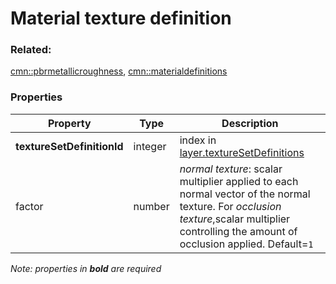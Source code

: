 # Material texture definition



### Related:

[cmn::pbrmetallicroughness](pbrmetallicroughness.cmn.md), [cmn::materialdefinitions](materialdefinitions.cmn.md)
### Properties

| Property | Type | Description |
| --- | --- | --- |
| **textureSetDefinitionId** | integer | index in [layer.textureSetDefinitions](3DSceneLayer.cmn.md) |
| factor | number | _normal texture_: scalar multiplier applied to each normal vector of the normal texture. For _occlusion texture_,scalar multiplier controlling the amount of occlusion applied. Default=`1` |

*Note: properties in **bold** are required*

